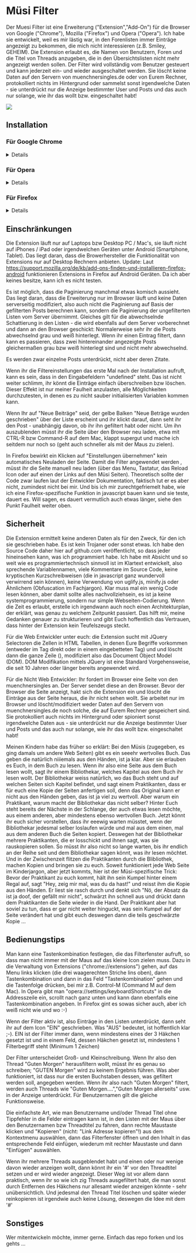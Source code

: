 # Müsi Filter
Der Muesi Filter ist eine Erweiterung ("Extension","Add-On") für die Browser von Google ("Chrome"), Mozilla ("Firefox") und Opera ("Opera"). Ich habe sie entwickelt, weil es mir lästig war, in den Forenlisten immer Einträge angezeigt zu bekommen, die mich nicht interessieren (z.B. Smiley, GEHEIM). Die Extension erlaubt es, die Namen von Benutzern, Foren und die Titel von Threads anzugeben, die in den Übersichtslisten nicht mehr angezeigt werden sollen. Der Filter wird vollständig vom Benutzer gesteuert und kann jederzeit ein- und wieder ausgeschaltet werden. Sie löscht keine Daten auf den Servern von muenchnersingles.de oder von Eurem Rechner, protokolliert nichts im Hintergrund oder sammelst sonst irgendwelche Daten - sie unterdrückt nur die Anzeige bestimmter User und Posts und das auch nur solange, wie ihr das wollt bzw. eingeschaltet habt! 

![](./media/filter.jpg)




	

## Installation

### Für Google Chrome

<details>

1) Falls noch nicht vorhanden: Browser herunterladen und installieren: https://www.google.com/chrome/

2) In den Chrome Web Store gehen https://chrome.google.com/webstore/detail/müsi-filter/fdhoepcaknoijkocinkjodileckhopno und auf 'Hinzufügen' klicken. Es erscheint ein Fenster, in dem Du auf Berechtigungen hingewiesen wirst, die die Extension benötigt, damit sie überhaupt funktionieren kann. 

![](./media/chromeadd.jpg)

Dort auf 'Erweiterung hinzufügen' klicken. Falls Du Bedenken wegen Datensicherheit hast, lies Dir vorher den Abschnitt 'Sicherheit' auf dieser Seite durch.

Danach erscheint ein weiteres Fenster, in dem Dir mitgeteilt wird, dass die Erweiterung jetzt installiert ist und Du sie verwenden kannst. Über dem Fenster sieht du im Browserbar ein kleines Icon mit dem Logo der Müsis. Den Hinweis zur Synchronisation im unteren Teil des Fensters kannst Du ignorieren und das Fenster schliessen, in dem Du irgendwo ausserhalb des Fensters klickst.

![](./media/chromeinstalled.jpg)

</details>


### Für Opera

<details>


Die Installation für Opera ist dieselbe wie für Google Chrome, mit dem kleinen Unterschied, dass man aus Opera heraus nichts aus dem Chrome Web Store installieren kann, da Google es nicht zulässt, dass Nicht-Google Browser sich im Chrome Web Store bedienen. Das macht aber nichts, denn es gibt kluge Freizeitentwickler, die - genau - eine Opera Extension geschrieben haben, welhe dem Chrome Web Store vorspielt, Opera sei gar kein Opera, sondern ein Chrome Browser. Genau das, was wir brauchen! Also muss diese Extension zuerst installiert werden, damit ihr danach die Müsi Extension aus dem Chrome Web Store laden könnt.

1) Falls noch nicht vorhanden: Browser herunterladen und installieren: http://www.opera.com/de

2) Auf folgende Seite gehen: https://addons.opera.com/de/extensions/details/install-chrome-extensions/ und dort die angezeigte Erweiterung installieren, in dem Du auf 'Zu Opera hinzufügen' klickst

![](./media/operawebstore.jpg)
 

Es erscheint ein Hinweisfenster, dass die Erweiterung installiert ist

![](./media/operawebstoreinstalled.jpg)


3) Danach kann es mit der eigentlichen Installation der Müsi Erweiterung losgehen. Dazu in den Chrome Web Store gehen https://chrome.google.com/webstore/detail/müsi-filter/fdhoepcaknoijkocinkjodileckhopno und auf 'Hinzufügen' klicken. Es erscheint ein Fenster, dass dir im Wesentlichen sagt, dass Du eine Chrome Extension in Opera installieren willst (was ja eigentlich nicht geht, s.o.) und es daher sein kann, dass die Erweiterung vielleicht nicht ganz korrekt läuft. Tut sie aber, das weiss ich weil ich sie geschrieben habe und Lennox sie getestet hat :-) Also auf 'OK' klicken und weitermachen

![](./media/operachromewarning.jpg)


Anschließend wirst Du auf eine Seite geleitet, von der Du den Müsi Filter herunterladen und installieren kannst. Dazu auf der Seite auf 'Installieren' klicken

![](./media/operamuesidownload.jpg)


Es erscheint wie bei der Installation unter Chrome der Sicherheitshinweis. Dort 'Ja, Installieren' klicken. 

![](./media/operasecurityhint.jpg)


Last but not least siehst du dann ein Fenster, in dem dir bestätigt wird, dass der Müsi Filter installiert wurde. Ein Icon mit dem Müsi Logo ist im Browser Bar rechts oben zu sehen.

![](./media/operamuesiinstalled.jpg)

</details>


### Für Firefox

<details>

1) Falls noch nicht vorhanden: Browser herunterladen und installieren: https://www.mozilla.org/de/firefox/new/

2) Den Mozilla Add On Store besuchen https://addons.mozilla.org/de/firefox/addon/müsi-filter/ und auf 'Zu Firefox hinzufügen klicken. Es erscheint ein Fenster, in dem Du auf Berechtigungen hingewiesen wirst, die die Extension benötigt, damit sie überhaupt funktionieren kann. Dort 'Ja' auswählen.

![](./media/firefoxsecurity.jpg)

Anschliessend wird ein Fenster angezeigt, dass die Extension installiert ist. Ein Icon mit dem Müsi Logo ist im Browser Bar rechts oben zu sehen

![](./media/firefoxinstalled.jpg)

</details>


## Einschränkungen

Die Extension läuft nur auf Laptops bzw Desktop PC / Mac's, sie läuft nicht auf iPhones / iPad oder irgendwelchen Geräten unter Android (Smartphone, Tablet). Das liegt daran, dass die Browerhersteller die Funktionalität von Extensions nur auf Desktop Rechnern anbieten. 
Update: Laut https://support.mozilla.org/de/kb/add-ons-finden-und-installieren-firefox-android funktionieren Extensions in Firefox auf Android Geräten. Da ich aber keines besitze, kann ich es nicht testen.

Es ist möglich, dass die Paginierung manchmal etwas komisch aussieht. Das liegt daran, dass die Erweiterung nur im Browser läuft und keine Daten serverseitig modifiziert, also auch nicht die Paginierung auf Basis der gefilterten Posts berechnen kann, sondern die Paginierung der ungefilterten Listen vom Server übernimmt. Gleiches gilt für die abwechselnde Schattierung in den Listen - die wird ebenfalls auf dem Server vorberechnet und dann an den Browser geschickt: Normalerweise sehr ihr die Posts abwechselnd grau und weiß hinterlegt. Wenn ihr einen Eintrag filtert, dann kann es passieren, dass zwei hintereinander angezeigte Posts gleichermaßen grau bzw weiß hinterlegt sind und nicht mehr abwechselnd.

Es werden zwar einzelne Posts unterdrückt, nicht aber deren Zitate.   

Wenn ihr die Filtereinstellungen das erste Mal nach der Installation aufruft,  kann es sein, dass in den Eingabefeldern "undefined" steht. Das ist nicht weiter schlimm, ihr könnt die Einträge einfach überschreiben bzw löschen. Dieser Effekt ist nur meiner Faulheit anzulasten, alle Möglichkeiten durchzutesten, in denen es zu nicht sauber initialisierten Variablen kommen kann.

Wenn Ihr auf "Neue Beiträge" seid, der gelbe Balken "Neue Beträge wurden geschrieben" über der Liste erscheint und ihr klickt darauf, dann seht ihr den Post - unabhängig davon, ob ihr ihn gefiltert habt oder nicht. Um ihn auszublenden müsst ihr die Seite über den Browser neu laden, etwa mit CTRL-R bzw Command-R auf dem Mac, klappt supergut und mache ich seitdem nur noch so (geht auch schneller als mit der Maus zu zielen). 

In Firefox bewirkt ein Klicken auf "Einstellungen übernehmen" kein automatisches Neuladen der Seite. Damit die Filter angewendet werden , müsst ihr die Seite manuell neu laden (über das Menu, Tastatur, das Reload Icon oder auf einen der Links auf den Müsi Seiten). Theoretisch sollte der Code zwar laufen laut der Entwickler Dokumentation, faktisch tut er es aber nicht, zumindest nicht bei mir. Und bis ich mir zurechtgefriemelt habe, wie ich eine Firefox-spezifische Funktion in javascript bauen kann und sie teste, dauert es. Will sagen, es dauert vermutlich auch etwas länger, siehe den Punkt Faulheit weiter oben.

## Sicherheit

Die Extension ermittelt keine anderen Daten als für den Zweck, für den ich sie geschrieben habe. Es ist kein Trojaner oder sonst etwas. Ich habe den Source Code daher hier auf github.com veröffentlicht, so dass jeder hineinsehen kann, was ich programmiert habe. Ich habe mit Absicht und so weit wie es programmiertechnisch sinnvoll ist im Klartext entwickelt, also sprechende Variablennamen, viele Kommentare im Source Code, keine kryptischen Kurzschreibweisen (die in javascript ganz wundervoll verwirrend sein können), keine Verwendung von uglify.js, minify.js oder Ähnlichem (Obfuscation im Fachjargon). Klar muss mal ein wenig Code lesen können, aber damit sollte alles nachvollziehsein, es ist ja keine systemprogrammierung, sondern nur simple Webseiten-Codierung. Wenn die Zeit es erlaubt, erstelle ich irgendwann auch noch einen Architekturplan, der erklärt, was genau zu welchem Zeitpunkt passiert. Das hilft mir, meine Gedanken genauer zu strukturieren und gibt Euch hoffentlich das Vertrauen, dass hinter der Extension kein Teufelszeugs steckt. 

Für die Web Entwickler unter euch: die Extension sucht mit JQuery Selectoren die Zellen in HTML Tabellen, in denen Eure Begriffe vorkommen (entweder im <TD> Tag direkt oder in einem eingebetteten <A> Tag) und und löscht dann die ganze Zeile (<TR>), modifiziert also das Document Object Model (DOM). DOM Modifikation mittels JQuery ist eine Standard Vorgehensweise, die seit 10 Jahren oder länger bereits angewendet wird. 

Für die Nicht Web Entwickler: Ihr fordert im Browser eine Seite von den muenchnersingles an. Der Server sendet diese an den Browser. Bevor der Browser die Seite anzeigt, hakt sich die Extension ein und löscht die Einträge aus der Seite heraus, die ihr nicht sehen wollt. Sie arbeitet nur im Browser und löscht/modifiziert weder Daten auf den Servern von muenchnersingles.de noch solche, die auf Eurem Rechner gespeichert sind. Sie protokolliert auch nichts im Hintergrund oder spioniert sonst irgendwelche Daten aus - sie unterdrückt nur die Anzeige bestimmter User und Posts und das auch nur solange, wie ihr das wollt bzw. eingeschaltet habt!  

Meinen Kindern habe das früher so erklärt: Bei den Müsis (zugegeben, es ging damals um andere Web Seiten) gibt es ein seeehr wertvolles Buch. Das geben die natürlich niiiemals aus den Händen, ist ja klar. Aber sie erlauben es Euch, in dem Buch zu lesen. Wenn ihr also eine Seite aus dem Buch lesen wollt, sagt ihr einem Bibliothekar, welches Kapitel aus dem Buch ihr lesen wollt. Der Bibliothekar weiss natürlich, wo das Buch steht und auf welchen Seiten sich Kapitel befindet, und sagt einem Praktikanten, dass er für euch eine Kopie der Seiten anfertigen soll, denn das Original kann er nicht aus den Händen geben, das ist ja viel zu wertvoll. Aber warum ein Praktikant, warum macht der Bibliothekar das nicht selber? Hinter Euch steht bereits der Nächste in der Schlange, der auch etwas lesen möchte, aus einem anderen, aber mindestens ebenso wertvollen Buch. Jetzt könnt ihr euch sicher vorstellen, dass ihr eeewig warten müsstet, wenn der Bibliothekar jedesmal selber loslaufen würde und mal aus dem einen, mal aus dem anderen Buch die Seiten kopiert. Deswegen hat der Bibliothekar mehrere Praktikanten, die er losschickt und ihnen sagt, was sie rauskopieren sollen. So müsst ihr also nicht so lange warten, bis ihr endlich an der Reihe seit und dem Bibliothekar sagen könnt, was ihr lesen möchtet. Und in der Zwischenzeit flitzen die Praktikanten durch die Blibliothek, machen Kopien und bringen sie zu euch. 
Soweit funktioniert jede Web Seite im Kinderjargon, aber jetzt kommts, hier ist der Müsi-spezifische Trick: 
Bevor der Praktikant zu euch kommt, hält ihn sein Kumpel hinter einem Regal auf, sagt "Hey, zeig mir mal, was du da hast!" und reisst ihm die Kopie aus den Händen. Er liest sie rasch durch und denkt sich "Nö, der Absatz da ist ja doof, der gefällt mir nicht", schwärzt ihn schnell aus und drückt dann dem Praktikanten die Seite wieder in die Hand. Der Praktikant aber hat soviel zu tun, dass er gar nicht weiter hinguckt, was sein Kumpel auf der Seite verändert hat und gibt euch deswegen dann die teils geschwärzte Kopie ...

## Bedienungstips

Man kann eine Tastenkombination festlegen, die das Filterfenster aufruft, so dass man nicht immer mit der Maus auf das kleine Icon zielen muss. Dazu in die Verwaltung von Extensions ("chrome://extensions") gehen, auf das Menu links klicken (die drei waagerechten Striche lins oben), dann Tastenkombination und dann in das Feld "Tastenkombination" gehen und die Tastenfolge drücken, bei mir z.B. Control-M (Command M auf dem Mac). In Opera gibt man "opera://settings/keyboardShortcuts" in die Addresszeile ein, scrollt nach ganz unten und kann dann ebenfalls eine Tastenkombination angeben. In Firefox gint es sowas sicher auch, aber ich weiß nicht wie und wo :-)

Wenn der Filter aktiv ist, also Einträge in den Listen unterdrückt, dann seht ihr auf dem Icon "EIN" geschrieben. Was "AUS" bedeutet, ist hoffentlich klar ;-). EIN ist der Filter immer dann, wenn mindestens eines der 3 Häkchen gesetzt ist und in einem Feld, dessen Häkchen gesetzt ist, mindestens 1 Filterbegriff steht (Minimum 1 Zeichen)

Der Filter unterscheidet Groß- und Kleinschreibung. Wenn Ihr also den Thread "Guten Morgen" herausfiltern wollt, müsst ihr es genau so schreiben; "GUTEN Morgen" wird zu keinem Ergebnis führen. Was aber funktioniert, ist dass nur die ersten Buchstaben dessen, was gefiltert werden soll, angegeben werden. Wenn ihr also nach "Guten Morgen" filtert, werden auch Threads wie "Guten Morgen....","Guten Morgen allerseits" usw. in der Anzeige unterdrückt. Für Benutzernamen gilt die gleiche Funktionsweise.

Die einfachste Art, wie man Benutzername und/oder Thread Titel ohne Tippfehler in die Felder eintragen kann ist, in den Listen mit der Maus über den Benutzernamen bzw Threadtitel zu fahren, dann rechte Maustaste klicken und "Kopieren" (nicht: "Link Adresse kopieren"!) aus dem Kontextmenu auswählen, dann das Filterfenster öffnen und den Inhalt in das entsprechende Feld einfügen, wiederum mit rechter Maustaste und dann "Einfügen" auswählen.

Wenn ihr mehrere Threads ausgeblendet habt und einen oder nur wenige davon wieder anzeigen wollt, dann könnt ihr ein '#' vor den Threadtitel setzen und er wird wieder angezeigt. Dieser Weg ist vor allem dann praktisch, wenn ihr so wie ich zig Threads ausgefiltert habt, die man sonst durch Entfernen des Häkchens nur allesamt wieder anzeigen könnte - sehr unübersichtlich. Und jedesmal den Thread Titel löschen und später wieder reinkopieren ist irgendwie auch keine Lösung, deswegen die Idee mit dem '#'
	
## Sonstiges

Wer mitentwickeln möchte, immer gerne. Einfach das repo forken und los gehts ...